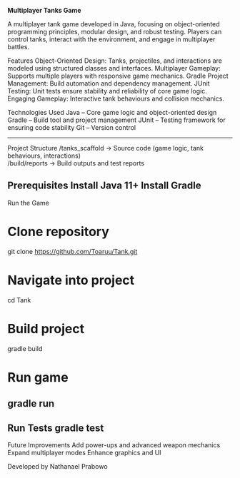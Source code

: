 **Multiplayer Tanks Game**

A multiplayer tank game developed in Java, focusing on object-oriented programming principles, modular design, and robust testing. 
Players can control tanks, interact with the environment, and engage in multiplayer battles.

Features
Object-Oriented Design: Tanks, projectiles, and interactions are modeled using structured classes and interfaces.
Multiplayer Gameplay: Supports multiple players with responsive game mechanics.
Gradle Project Management: Build automation and dependency management.
JUnit Testing: Unit tests ensure stability and reliability of core game logic.
Engaging Gameplay: Interactive tank behaviours and collision mechanics.

Technologies Used
Java – Core game logic and object-oriented design
Gradle – Build tool and project management
JUnit – Testing framework for ensuring code stability
Git – Version control

------------------------------------------------------------------------------
Project Structure
/tanks_scaffold     → Source code (game logic, tank behaviours, interactions)  
/build/reports      → Build outputs and test reports  

Prerequisites
Install Java 11+
Install Gradle
------------------------------------------------------------------------------
Run the Game
# Clone repository
git clone https://github.com/Toaruu/Tank.git

# Navigate into project
cd Tank

# Build project
gradle build

# Run game
gradle run
------------------------------------------------------------------------------
Run Tests
gradle test
------------------------------------------------------------------------------

Future Improvements
Add power-ups and advanced weapon mechanics
Expand multiplayer modes
Enhance graphics and UI


Developed by Nathanael Prabowo
